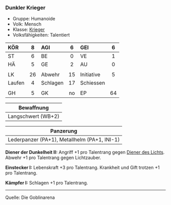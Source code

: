 ### Dunkler Krieger

- Gruppe: Humanoide
- Volk: Mensch
- Klasse: [Krieger](../../grw/charaktere-klasse-krieger.md)
- Volksfähigkeiten: Talentiert

| KÖR    |  8  | AGI      |  6  | GEI        |  6  |
| :----- | :-: | :------- | :-: | :--------- | :-: |
| ST     |  6  | BE       |  0  | VE         |  1  |
| HÄ     |  5  | GE       |  2  | AU         |  0  |
|        |     |          |     |            |     |
| LK     | 26  | Abwehr   | 15  | Initiative |  5  |
| Laufen |  4  | Schlagen | 17  | Schiessen  |     |
|        |     |          |     |            |     |
| GH     |  5  | GK       | no  | EP         | 64  |

|     Bewaffnung     |
| :----------------: |
| Langschwert (WB+2) |

|                  Panzerung                   |
| :------------------------------------------: |
| Lederpanzer (PA+1), Metallhelm (PA+1, INI-1) |

**Diener der Dunkelheit II:** Angriff +1 pro Talentrang gegen [Diener des Lichts](../../grw/talente/diener-des-lichts.md). Abwehr +1 pro Talentrang gegen Lichtzauber.

**Einstecker I:** Lebenskraft +3 pro Talentrang. Krankheit und Gift trotzen +1 pro Talentrang.

**Kämpfer I:** Schlagen +1 pro Talentrang.

---

Quelle: Die Goblinarena
